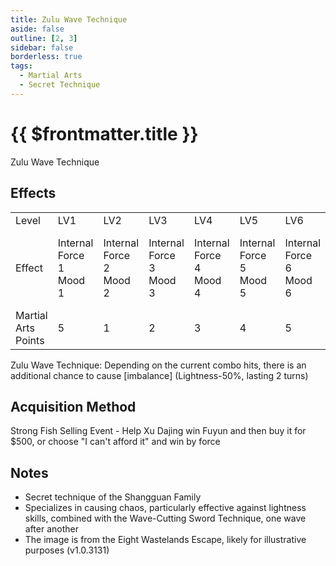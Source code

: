 ```yaml
---
title: Zulu Wave Technique
aside: false
outline: [2, 3]
sidebar: false
borderless: true
tags:
  - Martial Arts
  - Secret Technique
---
```


# {{ $frontmatter.title }}

<BookItemIcon :size="`medium`" :needLink="false" :no="7014"></BookItemIcon>

Zulu Wave Technique

## Effects

<table>
    <tr>
        <td>Level</td>
        <td>LV1</td>
        <td>LV2</td>
        <td>LV3</td>
        <td>LV4</td>
        <td>LV5</td>
        <td>LV6</td>
        <td>LV7</td>
        <td>LV8</td>
        <td>LV9</td>
        <td>LV10</td>
    </tr>
    <tr>
        <td>Effect</td>
        <td>Internal Force 1<br>Mood 1</td>
        <td>Internal Force 2<br>Mood 2</td>
        <td>Internal Force 3<br>Mood 3</td>
        <td>Internal Force 4<br>Mood 4</td>
        <td>Internal Force 5<br>Mood 5</td>
        <td>Internal Force 6<br>Mood 6</td>
        <td>Internal Force 7<br>Mood 7</td>
        <td>Internal Force 8<br>Mood 8</td>
        <td>Internal Force 9<br>Mood 9</td>
        <td>Internal Force 10<br>Mood 10<br>Zulu Wave Technique LV1</td>
    </tr>
    <tr>
        <td>Martial Arts Points</td>
        <td>5</td>
        <td>1</td>
        <td>2</td>
        <td>3</td>
        <td>4</td>
        <td>5</td>
        <td>6</td>
        <td>7</td>
        <td>8</td>
        <td>9 (50)</td>
    </tr>
</table>

Zulu Wave Technique: Depending on the current combo hits, there is an additional chance to cause [imbalance] (Lightness-50%, lasting 2 turns)

## Acquisition Method

Strong Fish Selling Event - Help Xu Dajing win Fuyun and then buy it for $500, or choose "I can't afford it" and win by force

## Notes

- Secret technique of the Shangguan Family
- Specializes in causing chaos, particularly effective against lightness skills, combined with the Wave-Cutting Sword Technique, one wave after another
- The image is from the Eight Wastelands Escape, likely for illustrative purposes (v1.0.3131)